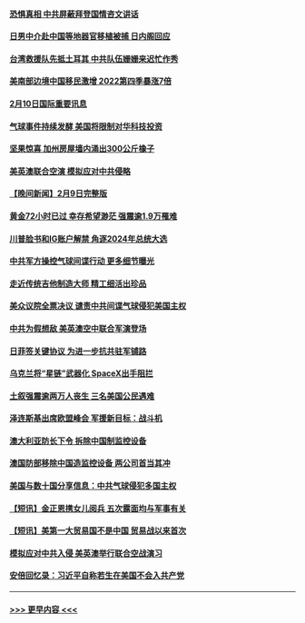 #### [恐惧真相 中共屏蔽拜登国情咨文讲话](../pages/prog202/a103646699.md?t=02110643) 
#### [日男中介赴中国等地器官移植被捕 日内阁回应](../pages/prog202/a103646698.md?t=02110643) 
#### [台湾救援队先抵土耳其 中共队伍姗姗来迟忙作秀](../pages/prog202/a103646641.md?t=02110643) 
#### [美南部边境中国移民激增 2022第四季暴涨7倍](../pages/prog202/a103646485.md?t=02110643) 
#### [2月10日国际重要讯息](../pages/prog202/a103646500.md?t=02110643) 
#### [气球事件持续发酵 美国将限制对华科技投资](../pages/prog202/a103646489.md?t=02110643) 
#### [坚果惊喜 加州房屋墙内涌出300公斤橡子](../pages/prog202/a103646493.md?t=02110643) 
#### [美英澳联合空演 模拟应对中共侵略](../pages/prog202/a103646369.md?t=02110643) 
#### [【晚间新闻】2月9日完整版](../pages/prog202/a103646348.md?t=02110643) 
#### [黄金72小时已过 幸存希望渺茫 强震逾1.9万罹难](../pages/prog202/a103646375.md?t=02110643) 
#### [川普脸书和IG账户解禁 角逐2024年总统大选](../pages/prog202/a103646339.md?t=02110643) 
#### [中共军方操控气球间谍行动 更多细节曝光](../pages/prog202/a103646281.md?t=02110643) 
#### [走近传统吉他制造大师 精工细活出珍品](../pages/prog202/a103646226.md?t=02110643) 
#### [美众议院全票决议 谴责中共间谍气球侵犯美国主权](../pages/prog202/a103646235.md?t=02110643) 
#### [中共为假想敌 美英澳空中联合军演登场](../pages/prog202/a103646212.md?t=02110643) 
#### [日菲签关键协议 为进一步抗共驻军铺路](../pages/prog202/a103646236.md?t=02110643) 
#### [乌克兰将“星链”武器化 SpaceX出手阻拦](../pages/prog202/a103646215.md?t=02110643) 
#### [土叙强震逾两万人丧生 三名美国公民遇难](../pages/prog202/a103646217.md?t=02110643) 
#### [泽连斯基出席欧盟峰会 军援新目标：战斗机](../pages/prog202/a103646218.md?t=02110643) 
#### [澳大利亚防长下令 拆除中国制监控设备](../pages/prog202/a103646072.md?t=02110643) 
#### [澳国防部移除中国造监控设备 两公司首当其冲](../pages/prog202/a103646107.md?t=02110643) 
#### [美国与数十国分享信息：中共气球侵犯多国主权](../pages/prog202/a103646069.md?t=02110643) 
#### [【短讯】金正恩携女儿阅兵 五次露面均与军事有关](../pages/prog202/a103646074.md?t=02110643) 
#### [【短讯】美第一大贸易国不是中国 贸易战以来首次](../pages/prog202/a103646076.md?t=02110643) 
#### [模拟应对中共入侵 美英澳举行联合空战演习](../pages/prog202/a103646043.md?t=02110643) 
#### [安倍回忆录：习近平自称若生在美国不会入共产党](../pages/prog202/a103645938.md?t=02110643) 

----
#### [ >>> 更早内容 <<< ](../indexes/prog202-earlier.md)
